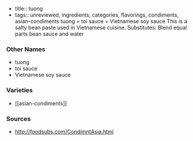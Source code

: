 - title:: tuong
- tags:: unreviewed, ingredients, categories, flavorings, condiments, asian-condiments
tuong = toi sauce = Vietnamese soy sauce This is a salty bean paste used in Vietnamese cuisine. Substitutes: Blend equal parts bean sauce and water

### Other Names

* tuong
* toi sauce
* Vietnamese soy sauce

### Varieties

* [[asian-condiments]]

### Sources
* http://foodsubs.com/CondimntAsia.html
